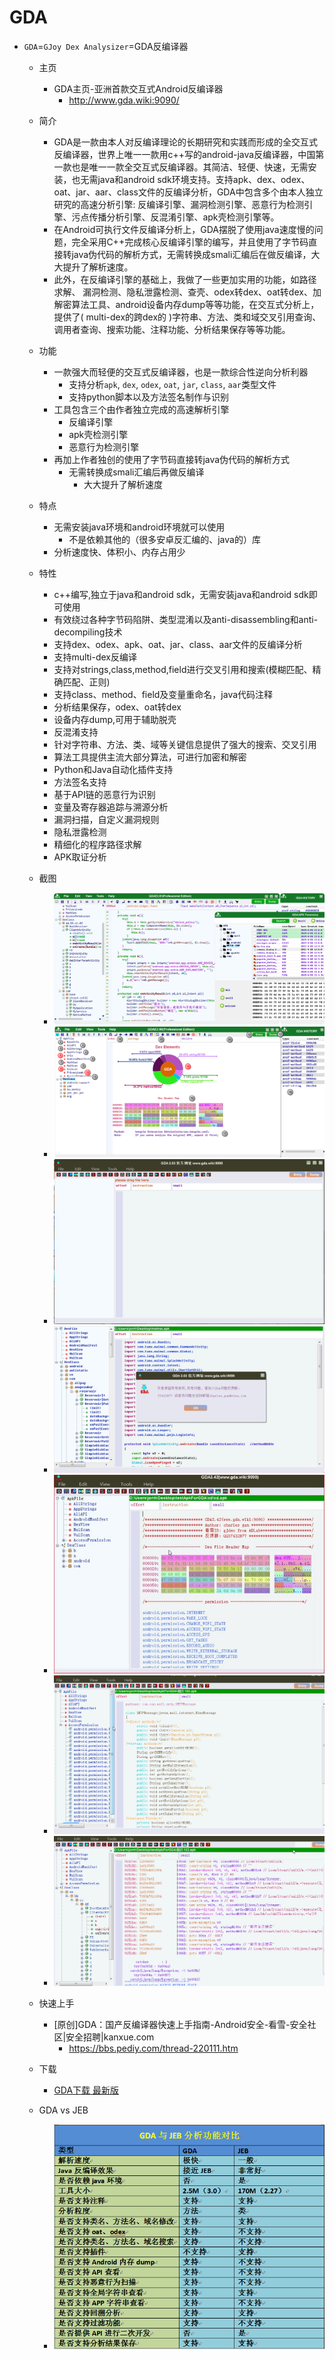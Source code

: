 # GDA

* `GDA`=`GJoy Dex Analysizer`=GDA反编译器
  * 主页
    * GDA主页-亚洲首款交互式Android反编译器
      * http://www.gda.wiki:9090/

  * 简介
    * GDA是一款由本人对反编译理论的长期研究和实践而形成的全交互式反编译器，世界上唯一一款用c++写的android-java反编译器，中国第一款也是唯一一款全交互式反编译器。其简洁、轻便、快速，无需安装，也无需java和android sdk环境支持。支持apk、dex、odex、oat、jar、aar、class文件的反编译分析，GDA中包含多个由本人独立研究的高速分析引擎: 反编译引擎、漏洞检测引擎、恶意行为检测引擎、污点传播分析引擎、反混淆引擎、apk壳检测引擎等。
    * 在Android可执行文件反编译分析上，GDA摆脱了使用java速度慢的问题，完全采用C++完成核心反编译引擎的编写，并且使用了字节码直接转java伪代码的解析方式，无需转换成smali汇编后在做反编译，大大提升了解析速度。
    * 此外，在反编译引擎的基础上，我做了一些更加实用的功能，如路径求解、 漏洞检测、隐私泄露检测、查壳、odex转dex、oat转dex、加解密算法工具、android设备内存dump等等功能，在交互式分析上，提供了( multi-dex的跨dex的 )字符串、方法、类和域交叉引用查询、调用者查询、搜索功能、注释功能、分析结果保存等等功能。
  * 功能
    * 一款强大而轻便的交互式反编译器，也是一款综合性逆向分析利器
      * 支持分析`apk`, `dex`, `odex`, `oat`, `jar`, `class`, `aar`类型文件
      * 支持python脚本以及方法签名制作与识别
    * 工具包含三个由作者独立完成的高速解析引擎
      * 反编译引擎
      * apk壳检测引擎
      * 恶意行为检测引擎
    * 再加上作者独创的使用了字节码直接转java伪代码的解析方式
      * 无需转换成smali汇编后再做反编译
        * 大大提升了解析速度
  * 特点
    * 无需安装java环境和android环境就可以使用
      * 不是依赖其他的（很多安卓反汇编的、java的）库
    * 分析速度快、体积小、内存占用少
  * 特性
    * c++编写,独立于java和android sdk，无需安装java和android sdk即可使用
    * 有效绕过各种字节码陷阱、类型混淆以及anti-disassembling和anti-decompiling技术
    * 支持dex、odex、apk、oat、jar、class、aar文件的反编译分析
    * 支持multi-dex反编译
    * 支持对strings,class,method,field进行交叉引用和搜索(模糊匹配、精确匹配、正则)
    * 支持class、method、field及变量重命名，java代码注释
    * 分析结果保存，odex、oat转dex
    * 设备内存dump,可用于辅助脱壳
    * 反混淆支持
    * 针对字符串、方法、类、域等关键信息提供了强大的搜索、交叉引用
    * 算法工具提供主流大部分算法，可进行加密和解密
    * Python和Java自动化插件支持
    * 方法签名支持
    * 基于API链的恶意行为识别
    * 变量及寄存器追踪与溯源分析
    * 漏洞扫描，自定义漏洞规则
    * 隐私泄露检测
    * 精细化的程序路径求解
    * APK取证分析
  * 截图
    * ![gda_main_ui](../../../../assets/img/gda_main_ui.jpg)
    * ![gda_ui_pro](../../../../assets/img/gda_ui_pro.jpg)
    * ![gda_ui_1](../../../../assets/img/gda_ui_1.png)
    * ![gda_ui_2](../../../../assets/img/gda_ui_2.png)
    * ![gda_ui_3](../../../../assets/img/gda_ui_3.jpg)
    * ![gda_ui_4](../../../../assets/img/gda_ui_4.gif)
    * ![gda_ui_5](../../../../assets/img/gda_ui_5.gif)
  * 快速上手
    * [原创]GDA：国产反编译器快速上手指南-Android安全-看雪-安全社区|安全招聘|kanxue.com
      * https://bbs.pediy.com/thread-220111.htm
  * 下载
    * [GDA下载 最新版](http://www.gda.wiki:9090/down.php)
  * GDA vs JEB
    * ![gda_vs_jeb](../../../../assets/img/gda_vs_jeb.png)
